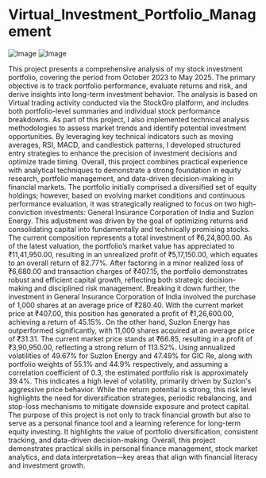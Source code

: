 # Virtual_Investment_Portfolio_Management
![Image](https://github.com/user-attachments/assets/8b0e85d5-afc7-4bea-8e8c-b2c526513e0b)
![Image](https://github.com/user-attachments/assets/cd4de18a-8eb2-4ac7-8615-a99dd6e06d22)

This project presents a comprehensive analysis of my stock investment portfolio, covering the period from October 2023 to May 2025. The primary objective is to track portfolio performance, evaluate returns and risk, and derive insights into long-term investment behavior. The analysis is based on Virtual trading activity conducted via the StockGro platform, and includes both portfolio-level summaries and individual stock performance breakdowns.
As part of this project, I also implemented technical analysis methodologies to assess market trends and identify potential investment opportunities. By leveraging key technical indicators such as moving averages, RSI, MACD, and candlestick patterns, I developed structured entry strategies to enhance the precision of investment decisions and optimize trade timing.
Overall, this project combines practical experience with analytical techniques to demonstrate a strong foundation in equity research, portfolio management, and data-driven decision-making in financial markets.
The portfolio initially comprised a diversified set of equity holdings; however, based on evolving market conditions and continuous performance evaluation, it was strategically realigned to focus on two high-conviction investments: General Insurance Corporation of India and Suzlon Energy. This adjustment was driven by the goal of optimizing returns and consolidating capital into fundamentally and technically promising stocks.
The current composition represents a total investment of ₹6,24,800.00. As of the latest valuation, the portfolio’s market value has appreciated to ₹11,41,950.00, resulting in an unrealized profit of ₹5,17,150.00, which equates to an overall return of 82.77%. After factoring in a minor realized loss of ₹6,680.00 and transaction charges of ₹407.15, the portfolio demonstrates robust and efficient capital growth, reflecting both strategic decision-making and disciplined risk management.
Breaking it down further, the investment in General Insurance Corporation of India involved the purchase of 1,000 shares at an average price of ₹280.40. With the current market price at ₹407.00, this position has generated a profit of ₹1,26,600.00, achieving a return of 45.15%. On the other hand, Suzlon Energy has outperformed significantly, with 11,000 shares acquired at an average price of ₹31.31. The current market price stands at ₹66.85, resulting in a profit of ₹3,90,950.00, reflecting a strong return of 113.52%.
Using annualized volatilities of 49.67% for Suzlon Energy and 47.49% for GIC Re, along with portfolio weights of 55.1% and 44.9% respectively, and assuming a correlation coefficient of 0.3, the estimated portfolio risk is approximately 39.4%. This indicates a high level of volatility, primarily driven by Suzlon's aggressive price behavior. While the return potential is strong, this risk level highlights the need for diversification strategies, periodic rebalancing, and stop-loss mechanisms to mitigate downside exposure and protect capital.
The purpose of this project is not only to track financial growth but also to serve as a personal finance tool and a learning reference for long-term equity investing. It highlights the value of portfolio diversification, consistent tracking, and data-driven decision-making.
Overall, this project demonstrates practical skills in personal finance management, stock market analytics, and data interpretation—key areas that align with financial literacy and investment growth.
